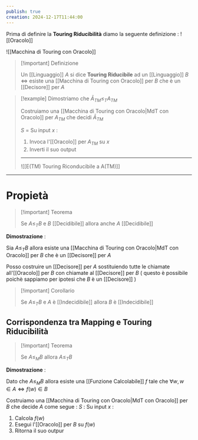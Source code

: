 ```yaml
---
publish: true
creation: 2024-12-17T11:44:00
---
```

Prima di definire la **Touring Riducibilità** diamo la seguente definizione : 
![[Oracolo]]

![[Macchina di Touring con Oracolo]]

>[!important] Definizione
>
>Un [[Linguaggio]] $A$ si dice **Touring Riducibile** ad un [[Linguaggio]] $B$ $\iff$ esiste una [[Macchina di Touring con Oracolo]] per $B$ che è un [[Decisore]] per $A$

>[!example] 
>Dimostriamo che $\bar{A}_{TM} \leq_{T} A_{TM}$ 
>
>Costruiamo una [[Macchina di Touring con Oracolo|MdT con Oracolo]] per $A_{TM}$ che decidi $\bar{A}_{TM}$
>
>$S$ = Su input $x$ : 
>1. Invoca l'[[Oracolo]] per $A_{TM}$ su $x$ 
>2. Inverti il suo output
>---   
>
>![[E(TM) Touring Riconducibile a A(TM)]]

---
# Propietà 

>[!important] Teorema
>
>Se $A \leq_{T} B$ e $B$ [[Decidibile]] allora anche $A$ [[Decidibile]]

**Dimostrazione** : 

Sia $A \leq_{T} B$ allora esiste una [[Macchina di Touring con Oracolo|MdT con Oracolo]] per $B$ che è un [[Decisore]] per $A$

Posso costruire un [[Decisore]] per $A$ sostituiendo tutte le chiamate all'[[Oracolo]] per $B$ con chiamate al [[Decisore]] per $B$ ( questo è possibile poichè sappiamo per ipotesi che $B$ è un [[Decisore]] ) 

>[!important] Corollario
>
>Se $A\leq_T B$ e $A$ è [[Indecidibile]] allora $B$ è [[Indecidibile]] 
>

## Corrispondenza tra Mapping e Touring Riducibilità

>[!important] Teorema
>
>Se $A \leq_M B$ allora $A \leq_T B$ 

**Dimostrazione** : 

Dato che $A \leq_M B$ allora esiste una [[Funzione Calcolabile]] $f$ tale che $\forall w,w \in A \iff f(w)\in B$ 

Costruiamo una [[Macchina di Touring con Oracolo|MdT con Oracolo]] per $B$ che decide $A$ come segue : 
$S$ : Su input $x$ : 
1. Calcola $f(w)$
2. Esegui l'[[Oracolo]] per $B$ su $f(w)$
3. Ritorna il suo outpur 

